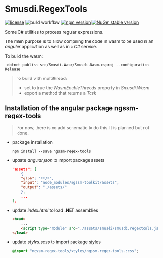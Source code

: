 # Smusdi.RegexTools

[![license](https://img.shields.io/badge/License-MIT-purple.svg)](LICENSE)
![build workflow](https://github.com/LionMarc/smusdi-regex-tools/actions/workflows/build.yml/badge.svg)
[![npm version](https://img.shields.io/npm/v/ngssm-regex-tools.svg)](https://www.npmjs.com/package/ngssm-regex-tools)
[![NuGet stable version](https://badgen.net/nuget/v/Smusdi.RegexTools)](https://nuget.org/packages/Smusdi.RegexTools)

Some C# utilities to process regular expressions.

The main purpose is to allow compiling the code in wasm to be used in an *angular* application as well as in a *C#* service.

To build the wasm:

```
 dotnet publish src/Smusdi.Wasm/Smusdi.Wasm.csproj --configuration Release
```

> to build with multithread:
>  - set to true the *WasmEnableThreads* property in *Smusdi.Wasm*
>  - export a method that returns a *Task*
 
## Installation of the angular package ngssm-regex-tools

> For now, there is no add schematic to do this.
> It is planned but not done.

- package installation
    ```
    npm install --save ngssm-regex-tools
    ```
- update *angular.json* to import package assets
    ```json
    "assets": [
        {
        "glob": "**/*",
        "input": "node_modules/ngssm-toolkit/assets",
        "output": "./assets/"
        },
        ...
    ],
    ```

- update *index.html* to load **.NET** assemblies
    ```html
    <head>
        ...
        <script type="module" src="./assets/smusdi/smusdi.regextools.js"></script>
    </head>
    ```

- update *styles.scss* to import package styles
    ```scss
    @import "ngssm-regex-tools/styles/ngssm-regex-tools.scss";
    ```
